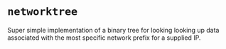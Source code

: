 # `networktree`

Super simple implementation of a binary tree for looking looking up data associated with the most
specific network prefix for a supplied IP.
